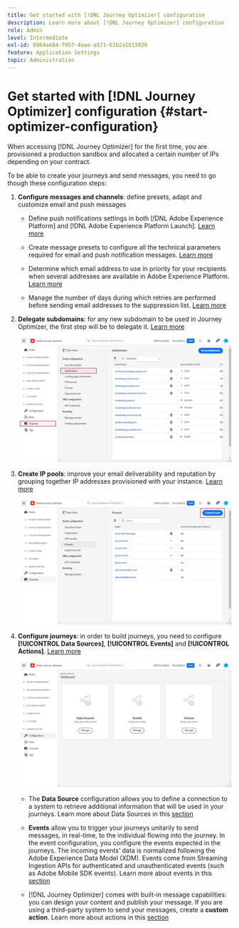 ```yaml
---
title: Get started with [!DNL Journey Optimizer] configuration
description: Learn more about [!DNL Journey Optimizer] configuration
role: Admin
level: Intermediate
exl-id: 0964a484-f957-4aae-a571-61b2a1615026
feature: Application Settings
topic: Administration
---
```


# Get started with [!DNL Journey Optimizer] configuration {#start-optimizer-configuration}

When accessing [!DNL Journey Optimizer] for the first time, you are provisioned a production sandbox and allocated a certain number of IPs depending on your contract.

To be able to create your journeys and send messages, you need to go though these configuration steps:

1. **Configure messages and channels**: define presets, adapt and customize email and push messages

    * Define push notifications settings in both [!DNL Adobe Experience Platform] and [!DNL Adobe Experience Platform Launch]. [Learn more](../messages/push-gs.md)

    * Create message presets to configure all the technical parameters required for email and push notification messages. [Learn more](message-presets.md)

    * Determine which email address to use in priority for your recipients when several addresses are available in Adobe Experience Platform. [Learn more](primary-email-addresses.md)

    * Manage the number of days during which retries are performed before sending email addresses to the suppression list. [Learn more](manage-suppression-list.md)

    <!--
    * Understand push notification flow. [Learn more](../messages/push-gs.md)
    -->
    
1. **Delegate subdomains**: for any new subdomain to be used in Journey Optimizer, the first step will be to delegate it. [Learn more](about-subdomain-delegation.md)

    ![](assets/subdomain.png)

1. **Create IP pools**: improve your email deliverability and reputation by grouping together IP addresses provisioned with your instance. [Learn more](ip-pools.md)

    ![](assets/ip-pool.png)

1. **Configure journeys**: in order to build journeys, you need to configure **[!UICONTROL Data Sources]**, **[!UICONTROL Events]** and **[!UICONTROL Actions]**. [Learn more](about-data-sources-events-actions.md)

    ![](assets/admin-menu.png)

    * The **Data Source** configuration allows you to define a connection to a system to retrieve additional information that will be used in your journeys. Learn more about Data Sources in this [section](../datasource/about-data-sources.md)

    * **Events** allow you to trigger your journeys unitarily to send messages, in real-time, to the individual flowing into the journey. In the event configuration, you configure the events expected in the journeys. The incoming events’ data is normalized following the Adobe Experience Data Model (XDM). Events come from Streaming Ingestion APIs for authenticated and unauthenticated events (such as Adobe Mobile SDK events). Learn more about events in this [section](../event/about-events.md)
    
    * [!DNL Journey Optimizer] comes with built-in message capabilities: you can design your content and publish your message. If you are using a third-party system to send your messages, create a **custom action**. Learn more about actions in this [section](../action/action.md)